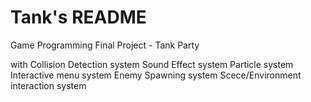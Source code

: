 # Tank's README

Game Programming Final Project - Tank Party

with Collision Detection system
Sound Effect system
Particle system
Interactive menu system
Enemy Spawning system
Scece/Environment interaction system
